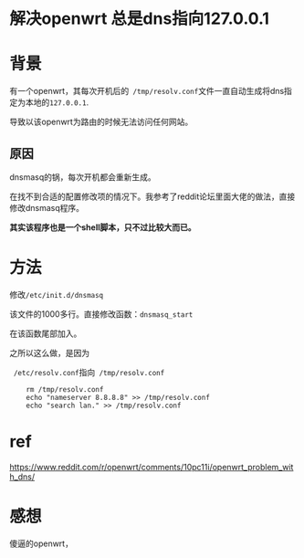 # 解决openwrt 总是dns指向127.0.0.1



# 背景

有一个openwrt，其每次开机后的` /tmp/resolv.conf`文件一直自动生成将dns指定为本地的`127.0.0.1`.

导致以该openwrt为路由的时候无法访问任何网站。



## 原因

dnsmasq的锅，每次开机都会重新生成。

在找不到合适的配置修改项的情况下。我参考了reddit论坛里面大佬的做法，直接修改dnsmasq程序。

**其实该程序也是一个shell脚本，只不过比较大而已。**





# 方法

修改`/etc/init.d/dnsmasq `

该文件的1000多行。直接修改函数：`dnsmasq_start`

在该函数尾部加入。

之所以这么做，是因为

` /etc/resolv.conf`指向` /tmp/resolv.conf`

```
	rm /tmp/resolv.conf
	echo "nameserver 8.8.8.8" >> /tmp/resolv.conf
	echo "search lan." >> /tmp/resolv.conf
```

# ref

https://www.reddit.com/r/openwrt/comments/10pc11i/openwrt_problem_with_dns/



# 感想

傻逼的openwrt，


